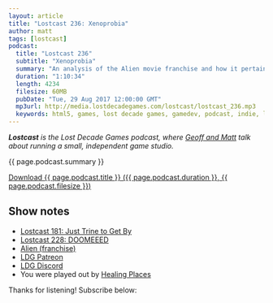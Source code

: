 ```yaml
---
layout: article
title: "Lostcast 236: Xenoprobia"
author: matt
tags: [lostcast]
podcast:
  title: "Lostcast 236"
  subtitle: "Xenoprobia"
  summary: "An analysis of the Alien movie franchise and how it pertains to creative sequels (and games)."
  duration: "1:10:34"
  length: 4234
  filesize: 60MB
  pubDate: "Tue, 29 Aug 2017 12:00:00 GMT"
  mp3url: http://media.lostdecadegames.com/lostcast/lostcast_236.mp3
  keywords: html5, games, lost decade games, gamedev, podcast, indie, lostcast
---
```

_**Lostcast** is the Lost Decade Games podcast, where [Geoff and Matt](/about/) talk about running a small, independent game studio._

{{ page.podcast.summary }}

<a class="download-podcast" href="{{ page.podcast.mp3url }}">
	Download {{ page.podcast.title }} ({{ page.podcast.duration }}, {{ page.podcast.filesize }})
</a>

## Show notes

* [Lostcast 181: Just Trine to Get By](http://www.lostdecadegames.com/lostcast-181/)
* [Lostcast 228: DOOMEEED](http://www.lostdecadegames.com/lostcast-228/)
* [Alien (franchise)](https://en.wikipedia.org/wiki/Alien_(franchise))
* [LDG Patreon](https://www.patreon.com/lostdecadegames)
* [LDG Discord](https://discord.gg/jNHav65)
* You were played out by [Healing Places](https://joshuamorse.bandcamp.com/track/healing-places)

Thanks for listening! Subscribe below:
